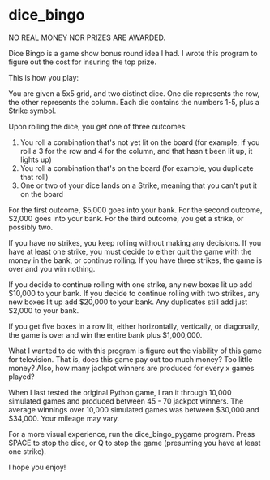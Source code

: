 # dice_bingo
NO REAL MONEY NOR PRIZES ARE AWARDED.

Dice Bingo is a game show bonus round idea I had.  I wrote this program to figure out the cost for insuring the top prize.

This is how you play:

You are given a 5x5 grid, and two distinct dice.  One die represents the row, the other represents the column.
Each die contains the numbers 1-5, plus a Strike symbol.  

Upon rolling the dice, you get one of three outcomes:

1. You roll a combination that's not yet lit on the board (for example, if you roll a 3 for the row and 4 for the column, and that hasn't been lit up, it lights up)
2. You roll a combination that's on the board (for example, you duplicate that roll)
3. One or two of your dice lands on a Strike, meaning that you can't put it on the board

For the first outcome, $5,000 goes into your bank.
For the second outcome, $2,000 goes into your bank.
For the third outcome, you get a strike, or possibly two.

If you have no strikes, you keep rolling without making any decisions.
If you have at least one strike, you must decide to either quit the game with the money in the bank, or continue rolling.
If you have three strikes, the game is over and you win nothing.

If you decide to continue rolling with one strike, any new boxes lit up add $10,000 to your bank.
If you decide to continue rolling with two strikes, any new boxes lit up add $20,000 to your bank.
Any duplicates still add just $2,000 to your bank.

If you get five boxes in a row lit, either horizontally, vertically, or diagonally, the game is over and
win the entire bank plus $1,000,000.

What I wanted to do with this program is figure out the viability of this game for television.  That is,
does this game pay out too much money?  Too little money?  Also, how many jackpot winners are produced
for every x games played?

When I last tested the original Python game, I ran it through 10,000 simulated games and produced between 45 - 70 jackpot winners.
The average winnings over 10,000 simulated games was between $30,000 and $34,000.  Your mileage may vary.

For a more visual experience, run the dice_bingo_pygame program.  Press SPACE to stop the dice, or Q to stop the game (presuming you have at least one strike).

I hope you enjoy!

